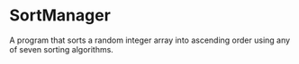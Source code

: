 # SortManager
A program that sorts a random integer array into ascending order using any of seven sorting algorithms.
